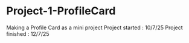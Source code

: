 # Project-1-ProfileCard
Making a Profile Card as a mini project
Project started : 10/7/25
Project finished : 12/7/25
